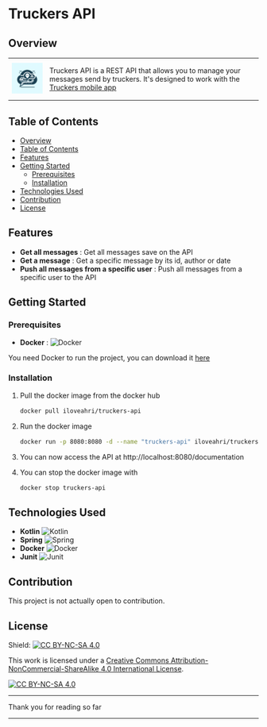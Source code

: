 # Truckers API

## Overview

<table>
  <tr>
    <td>
      <img src="Logo.png" width="150px" alt="Truckers API Logo"/>
    </td>
    <td>
      <p>Truckers API is a REST API that allows you to manage your messages send by truckers. 
      It's designed to work with the <a href="https://github.com/paul-rezzonico/truckers">Truckers mobile app</a>
    </p>
    </td>
  </tr>
</table>

## Table of Contents

- [Overview](#overview)
- [Table of Contents](#table-of-contents)
- [Features](#features)
- [Getting Started](#getting-started)
  - [Prerequisites](#prerequisites)
  - [Installation](#installation)
- [Technologies Used](#technologies-used)
- [Contribution](#contribution)
- [License](#license)

## Features

- **Get all messages** : Get all messages save on the API
- **Get a message** : Get a specific message by its id, author or date
- **Push all messages from a specific user** : Push all messages from a specific user to the API

## Getting Started

### Prerequisites

- **Docker** : ![Docker](https://img.shields.io/badge/Docker-2496ED?style=flat&logo=docker&logoColor=white)

You need Docker to run the project, you can download it [here](https://www.docker.com/get-started)

### Installation

1. Pull the docker image from the docker hub
    ```sh
    docker pull iloveahri/truckers-api
    ```
   
2. Run the docker image
    ```sh
    docker run -p 8080:8080 -d --name "truckers-api" iloveahri/truckers-api
    ```
   
3. You can now access the API at http://localhost:8080/documentation


4. You can stop the docker image with
    ```sh
    docker stop truckers-api
    ```

## Technologies Used

- **Kotlin** ![Kotlin](https://img.shields.io/badge/Kotlin-7F52FF?style=flat&logo=kotlin&logoColor=white)
- **Spring** ![Spring](https://img.shields.io/badge/Spring-6DB33F?style=flat&logo=spring&logoColor=white)
- **Docker** ![Docker](https://img.shields.io/badge/Docker-2496ED?style=flat&logo=docker&logoColor=white)
- **Junit** ![Junit](https://img.shields.io/badge/Junit-25A162?style=flat&logo=junit5&logoColor=white)

## Contribution

This project is not actually open to contribution.

## License

Shield: [![CC BY-NC-SA 4.0][cc-by-nc-sa-shield]][cc-by-nc-sa]

This work is licensed under a
[Creative Commons Attribution-NonCommercial-ShareAlike 4.0 International License][cc-by-nc-sa].

[![CC BY-NC-SA 4.0][cc-by-nc-sa-image]][cc-by-nc-sa]

[cc-by-nc-sa]: http://creativecommons.org/licenses/by-nc-sa/4.0/
[cc-by-nc-sa-image]: https://licensebuttons.net/l/by-nc-sa/4.0/88x31.png
[cc-by-nc-sa-shield]: https://img.shields.io/badge/License-CC%20BY--NC--SA%204.0-lightgrey.svg

---

Thank you for reading so far

---
